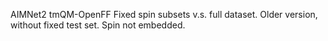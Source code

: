 AIMNet2 tmQM-OpenFF
Fixed spin subsets v.s. full dataset. Older version, without fixed test set. Spin not embedded.